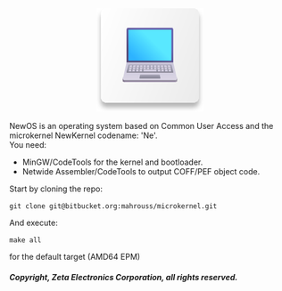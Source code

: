 <!-- NuX OS -->

<div align="center">
<img src="Meta/NewOS.svg"/>
</div>

NewOS is an operating system based on Common User Access and the microkernel NewKernel codename: 'Ne'.
<br>
You need:

- MinGW/CodeTools for the kernel and bootloader.
- Netwide Assembler/CodeTools to output COFF/PEF object code.

Start by cloning the repo:

```
git clone git@bitbucket.org:mahrouss/microkernel.git
```

And execute:

```
make all
```

for the default target (AMD64 EPM)

##### Copyright, Zeta Electronics Corporation, all rights reserved.
